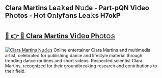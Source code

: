 ## Clara Martins Le𝚊𝚔ed N𝚞𝚍e - Part-pQN Vi𝚍eo Ph𝚘tos - H𝚘t O𝚗lyf𝚊ns Le𝚊𝚔s H7okP

# <h2><a href="http://hf10ai.feru.top/?c=Clara+Martins">🔗 👉 🔴 Clara Martins Vi𝚍𝚎o Ph𝚘t𝚘𝚜</a></h2>

[![Clara Martins Nu𝚍𝚎s](https://i.imgur.com/0TWrTi3.gif)](http://hf10ai.feru.top/?c=Clara+Martins)
Online entertainer Clara Martins and multimedia artist, celebrated for publishing dance and lifestyle material through trending dance routines and short videos. Respected scientist Clara Martins, recognized for their groundbreaking research and contributions to their field. 
